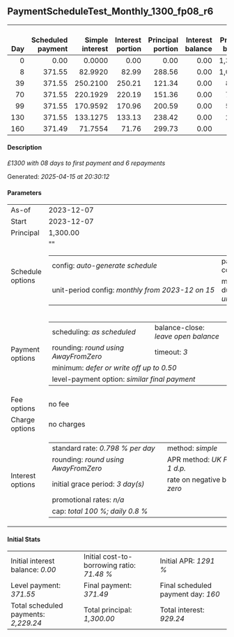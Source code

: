 <h2>PaymentScheduleTest_Monthly_1300_fp08_r6</h2>
<table>
    <thead style="vertical-align: bottom;">
        <th style="text-align: right;">Day</th>
        <th style="text-align: right;">Scheduled payment</th>
        <th style="text-align: right;">Simple interest</th>
        <th style="text-align: right;">Interest portion</th>
        <th style="text-align: right;">Principal portion</th>
        <th style="text-align: right;">Interest balance</th>
        <th style="text-align: right;">Principal balance</th>
        <th style="text-align: right;">Total simple interest</th>
        <th style="text-align: right;">Total interest</th>
        <th style="text-align: right;">Total principal</th>
    </thead>
    <tr style="text-align: right;">
        <td class="ci00">0</td>
        <td class="ci01" style="white-space: nowrap;">0.00</td>
        <td class="ci02">0.0000</td>
        <td class="ci03">0.00</td>
        <td class="ci04">0.00</td>
        <td class="ci05">0.00</td>
        <td class="ci06">1,300.00</td>
        <td class="ci07">0.0000</td>
        <td class="ci08">0.00</td>
        <td class="ci09">0.00</td>
    </tr>
    <tr style="text-align: right;">
        <td class="ci00">8</td>
        <td class="ci01" style="white-space: nowrap;">371.55</td>
        <td class="ci02">82.9920</td>
        <td class="ci03">82.99</td>
        <td class="ci04">288.56</td>
        <td class="ci05">0.00</td>
        <td class="ci06">1,011.44</td>
        <td class="ci07">82.9920</td>
        <td class="ci08">82.99</td>
        <td class="ci09">288.56</td>
    </tr>
    <tr style="text-align: right;">
        <td class="ci00">39</td>
        <td class="ci01" style="white-space: nowrap;">371.55</td>
        <td class="ci02">250.2100</td>
        <td class="ci03">250.21</td>
        <td class="ci04">121.34</td>
        <td class="ci05">0.00</td>
        <td class="ci06">890.10</td>
        <td class="ci07">333.2020</td>
        <td class="ci08">333.20</td>
        <td class="ci09">409.90</td>
    </tr>
    <tr style="text-align: right;">
        <td class="ci00">70</td>
        <td class="ci01" style="white-space: nowrap;">371.55</td>
        <td class="ci02">220.1929</td>
        <td class="ci03">220.19</td>
        <td class="ci04">151.36</td>
        <td class="ci05">0.00</td>
        <td class="ci06">738.74</td>
        <td class="ci07">553.3950</td>
        <td class="ci08">553.39</td>
        <td class="ci09">561.26</td>
    </tr>
    <tr style="text-align: right;">
        <td class="ci00">99</td>
        <td class="ci01" style="white-space: nowrap;">371.55</td>
        <td class="ci02">170.9592</td>
        <td class="ci03">170.96</td>
        <td class="ci04">200.59</td>
        <td class="ci05">0.00</td>
        <td class="ci06">538.15</td>
        <td class="ci07">724.3542</td>
        <td class="ci08">724.35</td>
        <td class="ci09">761.85</td>
    </tr>
    <tr style="text-align: right;">
        <td class="ci00">130</td>
        <td class="ci01" style="white-space: nowrap;">371.55</td>
        <td class="ci02">133.1275</td>
        <td class="ci03">133.13</td>
        <td class="ci04">238.42</td>
        <td class="ci05">0.00</td>
        <td class="ci06">299.73</td>
        <td class="ci07">857.4817</td>
        <td class="ci08">857.48</td>
        <td class="ci09">1,000.27</td>
    </tr>
    <tr style="text-align: right;">
        <td class="ci00">160</td>
        <td class="ci01" style="white-space: nowrap;">371.49</td>
        <td class="ci02">71.7554</td>
        <td class="ci03">71.76</td>
        <td class="ci04">299.73</td>
        <td class="ci05">0.00</td>
        <td class="ci06">0.00</td>
        <td class="ci07">929.2371</td>
        <td class="ci08">929.24</td>
        <td class="ci09">1,300.00</td>
    </tr>
</table>
<h4>Description</h4>
<p><i>£1300 with 08 days to first payment and 6 repayments</i></p>
<p>Generated: <i>2025-04-15 at 20:30:12</i></p>
<h4>Parameters</h4>
<table>
    <tr>
        <td>As-of</td>
        <td>2023-12-07</td>
    </tr>
    <tr>
        <td>Start</td>
        <td>2023-12-07</td>
    </tr>
    <tr>
        <td>Principal</td>
        <td>1,300.00</td>
    </tr>
    <tr>
        <td>Schedule options</td>
        <td>
            <table>
                <tr>
                    <td>config: <i>auto-generate schedule</i></td>
                    <td>payment count: <i>6</i></td>
                </tr>
                <tr>
                    <td style="white-space: nowrap;">unit-period config: <i>monthly from 2023-12 on 15</i></td>""
                    <td>max duration: <i>unlimited</i></td>
                </tr>
            </table>
        </td>
    </tr>
    <tr>
        <td>Payment options</td>
        <td>
            <table>
                <tr>
                    <td>scheduling: <i>as scheduled</i></td>
                    <td>balance-close: <i>leave&nbsp;open&nbsp;balance</i></td>
                </tr>
                <tr>
                    <td>rounding: <i>round using AwayFromZero</i></td>
                    <td>timeout: <i>3</i></td>
                </tr>
                <tr>
                    <td colspan='2'>minimum: <i>defer&nbsp;or&nbsp;write&nbsp;off&nbsp;up&nbsp;to&nbsp;0.50</i></td>
                </tr>
                <tr>
                    <td colspan='2'>level-payment option: <i>similar&nbsp;final&nbsp;payment</i></td>
                </tr>
            </table>
        </td>
    </tr>
    <tr>
        <td>Fee options</td>
        <td>no fee
        </td>
    </tr>
    <tr>
        <td>Charge options</td>
        <td>no charges
        </td>
    </tr>
    <tr>
        <td>Interest options</td>
        <td>
            <table>
                <tr>
                    <td>standard rate: <i>0.798 % per day</i></td>
                    <td>method: <i>simple</i></td>
                </tr>
                <tr>
                    <td>rounding: <i>round using AwayFromZero</i></td>
                    <td>APR method: <i>UK FCA to 1 d.p.</i></td>
                </tr>
                <tr>
                    <td>initial grace period: <i>3 day(s)</i></td>
                    <td>rate on negative balance: <i>zero</i></td>
                </tr>
                <tr>
                    <td colspan="2">promotional rates: <i><i>n/a</i></i></td>
                </tr>
                <tr>
                    <td colspan="2">cap: <i>total 100 %; daily 0.8 %</td>
                </tr>
            </table>
        </td>
    </tr>
</table>
<h4>Initial Stats</h4>
<table>
    <tr>
        <td>Initial interest balance: <i>0.00</i></td>
        <td>Initial cost-to-borrowing ratio: <i>71.48 %</i></td>
        <td>Initial APR: <i>1291 %</i></td>
    </tr>
    <tr>
        <td>Level payment: <i>371.55</i></td>
        <td>Final payment: <i>371.49</i></td>
        <td>Final scheduled payment day: <i>160</i></td>
    </tr>
    <tr>
        <td>Total scheduled payments: <i>2,229.24</i></td>
        <td>Total principal: <i>1,300.00</i></td>
        <td>Total interest: <i>929.24</i></td>
    </tr>
</table>
